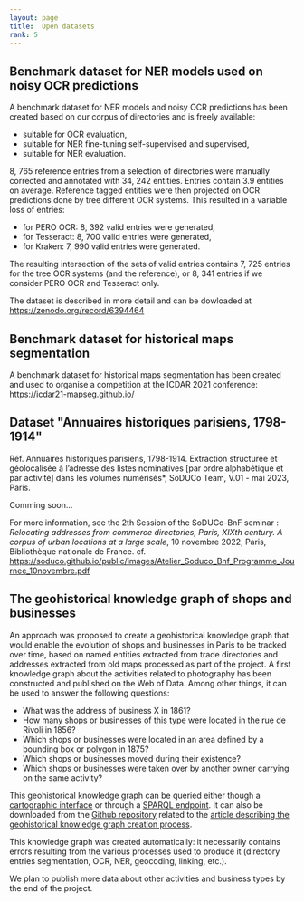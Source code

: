 ```yaml
---
layout: page
title:  Open datasets
rank: 5
---
```


## Benchmark dataset for NER models used on noisy OCR predictions

 A benchmark dataset for NER models and noisy OCR predictions has been created based on our corpus of directories and is freely available:
- suitable for OCR evaluation,
- suitable for NER fine-tuning self-supervised and supervised,
- suitable for NER evaluation.

8, 765 reference entries from a selection of directories were manually corrected and annotated with 34, 242 entities. Entries contain 3.9 entities on average.
Reference tagged entities were then projected on OCR predictions done by tree different OCR systems. This resulted in a variable loss of entries:
- for PERO OCR: 8, 392 valid entries were generated, 
- for Tesseract: 8, 700 valid entries were generated, 
- for Kraken: 7, 990 valid entries were generated. 

The resulting intersection of the sets of valid entries contains 7, 725 entries for the tree OCR systems (and the reference), or 8, 341 entries if we consider PERO OCR and Tesseract only.

The dataset is described in more detail and can be dowloaded at https://zenodo.org/record/6394464

## Benchmark dataset for historical maps segmentation

A benchmark dataset for historical maps segmentation has been created and used to organise a competition at the ICDAR 2021 conference: https://icdar21-mapseg.github.io/

## Dataset "Annuaires historiques parisiens, 1798-1914"

Réf. Annuaires historiques parisiens, 1798-1914. Extraction structurée et géolocalisée à l’adresse des listes nominatives [par ordre alphabétique et par activité] dans les volumes numérisés*, SoDUCo Team, V.01 - mai 2023, Paris.

Comming soon...

For more information, see the 2th Session of the SoDUCo-BnF seminar : *Relocating addresses from commerce directories, Paris, XIXth century. A corpus of urban locations at a large scale*, 10 novembre 2022, Paris, Bibliothèque nationale de France.
cf. https://soduco.github.io/public/images/Atelier_Soduco_Bnf_Programme_Journee_10novembre.pdf 

## The geohistorical knowledge graph of shops and businesses

An approach was proposed to create a geohistorical knowledge graph that would enable the evolution of shops and businesses in Paris to be tracked over time, based on named entities extracted from trade directories and addresses extracted from old maps processed as part of the project. 
A first knowledge graph about the activities related to photography has been constructed and published on the Web of Data. 
Among other things, it can be used to answer the following questions:
- What was the address of business X in 1861?
- How many shops or businesses of this type were located in the rue de Rivoli in 1856?
- Which shops or businesses were located in an area defined by a bounding box or polygon in 1875?
- Which shops or businesses moved during their existence?
- Which shops or businesses were taken over by another owner carrying on the same activity?

This geohistorical knowledge graph can be queried either though a [cartographic interface](https://soduco.github.io/ic_2023_photographes_parisiens/) or through a [SPARQL endpoint](https://dir.geohistoricaldata.org/). 
It can also be downloaded from the [Github repository](https://github.com/soduco/ic_2023_photographes_parisiens) related to the [article describing the geohistorical knowledge graph creation process](https://hal.science/hal-04121643/).

This knowledge graph was created automatically: it necessarily contains errors resulting from the various processes used to produce it (directory entries segmentation, OCR, NER, geocoding, linking, etc.).

We plan to publish more data about other activities and business types by the end of the project.



